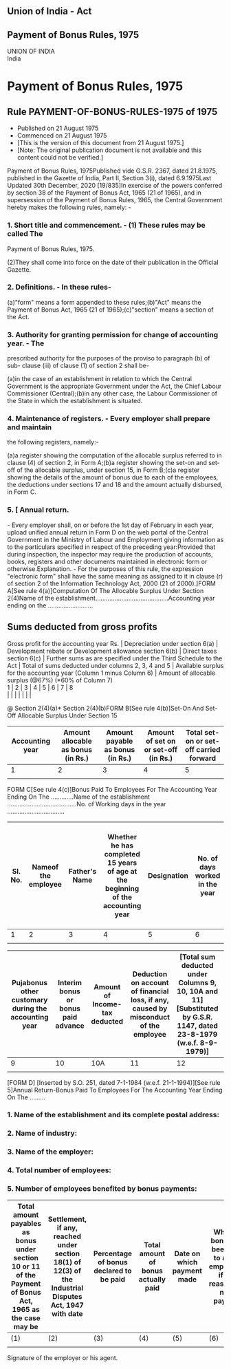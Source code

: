 ## Union of India - Act

## Payment of Bonus Rules, 1975

UNION OF INDIA  
India

# Payment of Bonus Rules, 1975

## Rule PAYMENT-OF-BONUS-RULES-1975 of 1975

  * Published on 21 August 1975 
  * Commenced on 21 August 1975 
  * [This is the version of this document from 21 August 1975.] 
  * [Note: The original publication document is not available and this content could not be verified.] 

Payment of Bonus Rules, 1975Published vide G.S.R. 2367, dated 21.8.1975,
published in the Gazette of India, Part II, Section 3(i), dated 6.9.1975Last
Updated 30th December, 2020 [19/835]In exercise of the powers conferred by
section 38 of the Payment of Bonus Act, 1965 (21 of 1965), and in supersession
of the Payment of Bonus Rules, 1965, the Central Government hereby makes the
following rules, namely: -

### 1. Short title and commencement. - (1) These rules may be called The
Payment of Bonus Rules, 1975.

(2)They shall come into force on the date of their publication in the Official
Gazette.

### 2. Definitions. - In these rules-

(a)"form" means a form appended to these rules;(b)"Act" means the Payment of
Bonus Act, 1965 (21 of 1965);(c)"section" means a section of the Act.

### 3. Authority for granting permission for change of accounting year. - The
prescribed authority for the purposes of the proviso to paragraph (b) of sub-
clause (iii) of clause (1) of section 2 shall be-

(a)in the case of an establishment in relation to which the Central Government
is the appropriate Government under the Act, the Chief Labour Commissioner
(Central);(b)in any other case, the Labour Commissioner of the State in which
the establishment is situated.

### 4. Maintenance of registers. - Every employer shall prepare and maintain
the following registers, namely:-

(a)a register showing the computation of the allocable surplus referred to in
clause (4) of section 2, in Form A;(b)a register showing the set-on and set-
off of the allocable surplus, under section 15, in Form B;(c)a register
showing the details of the amount of bonus due to each of the employees, the
deductions under sections 17 and 18 and the amount actually disbursed, in Form
C.

### 5. [ Annual return.

\- Every employer shall, on or before the 1st day of February in each year,
upload unified annual return in Form D on the web portal of the Central
Government in the Ministry of Labour and Employment giving information as to
the particulars specified in respect of the preceding year:Provided that
during inspection, the inspector may require the production of accounts,
books, registers and other documents maintained in electronic form or
otherwise.Explanation. - For the purposes of this rule, the expression
"electronic form" shall have the same meaning as assigned to it in clause (r)
of section 2 of the Information Technology Act, 2000 (21 of 2000).]FORM A[See
rule 4(a)]Computation Of The Allocable Surplus Under Section 2(4)Name of the
establishment..........................................Accounting year ending
on the ..........................

Sums deducted from gross profits  
---  
Gross profit for the accounting year Rs. | Depreciation under section 6(a) | Development rebate or Development allowance section 6(b) | Direct taxes section 6(c) | Further sums as are specified under the Third Schedule to the Act | Total of sums deducted under columns 2, 3, 4 and 5 | Available surplus for the accounting year (Column 1 minus Column 6) |  Amount of allocable surplus (@67%) (*60% of Column 7)  
1 | 2 | 3 | 4 | 5 | 6 | 7 | 8  
|  |  |  |  |  |  |   
  
@ Section 2(4)(a)* Section 2(4)(b)FORM B[See rule 4(b)]Set-On And Set-Off
Allocable Surplus Under Section 15

Accounting year | Amount allocable as bonus (in Rs.) | Amount payable as bonus (in Rs.) | Amount of set on or set-off (in Rs.) | Total set-on or set-off carried forward  
---|---|---|---|---  
1 | 2 | 3 | 4 | 5  
|  |  |  |   
  
FORM C[See rule 4(c)]Bonus Paid To Employees For The Accounting Year Ending On
The .............Name of the establishment
........................................No. of Working days in the year
.................................

Sl. No. | Nameof the employee | Father's Name | Whether he has completed 15 years of age at the beginning of the accounting year | Designation | No. of days worked in the year | Total salary or wage in respect of the accounting year | Amount of bonus payable under section 10 or section 11, as the case may be  
---|---|---|---|---|---|---|---  
1 | 2 | 3 | 4 | 5 | 6 | 7 | 8  
|  |  |  |  |  |  |   
  
Pujabonus other customary during the accounting year | Interim bonus or bonus paid advance | Amount of Income-tax deducted | Deduction on account of financial loss, if any, caused by misconduct of the employee | [Total sum deducted under Columns 9, 10, 10A and 11] [Substituted by G.S.R. 1147, dated 23-8-1979 (w.e.f. 8-9-1979)] | Net amount payable (Column 8 minus Column 12) | Amount actually Paid | Date on which paid | Signature/Thumb Impression of the employee  
---|---|---|---|---|---|---|---|---  
9 | 10 | 10A | 11 | 12 | 13 | 14 | 15 | 16  
|  |  |  |  |  |  |  |   
  
[FORM D] [Inserted by S.O. 251, dated 7-1-1984 (w.e.f. 21-1-1994)][See rule
5]Annual Return-Bonus Paid To Employees For The Accounting Year Ending On The
.........

### 1\. Name of the establishment and its complete postal address:

### 2\. Name of industry:

### 3\. Name of the employer:

### 4\. Total number of employees:

### 5\. Number of employees benefited by bonus payments:

Total amount payables as bonus under section 10 or 11 of the Payment of Bonus Act, 1965 as the case may be | Settlement, if any, reached under section 18(1) of 12(3) of the Industrial Disputes Act, 1947 with date | Percentage of bonus declared to be paid | Total amount of bonus actually paid | Date on which payment made | Whether bonus has been paid to all the employees, if not, reasons for non-payment | Remarks  
---|---|---|---|---|---|---  
(1) | (2) | (3) | (4) | (5) | (6) | (7)  
|  |  |  |  |  |   
  
Signature of the employer or his agent.

